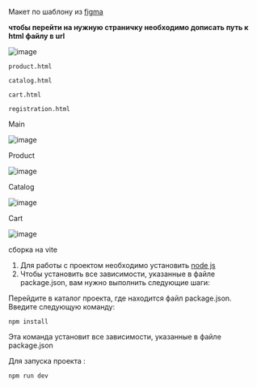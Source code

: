 Макет по шаблону из [figma](https://www.figma.com/file/mnLY69cYE5cqWM5w6n5hXx/Seo-%26-Digital-Marketing-Landing-Page?type=design&node-id=190-1194&mode=design&t=g8Qzd5ptNTLbZIgX-0)

**чтобы перейти на нужную страничку необходимо дописать путь к html файлу в url**   

![image](https://github.com/ScherbakovM/advanced-html-css-hw-one/assets/109952823/4c1e9763-7f93-476b-bcd9-0c0c752b625b)    

```
product.html
```   
```
catalog.html
```
```
cart.html
```

```
registration.html
```

Main

![image](https://github.com/ScherbakovM/advanced-html-css-hw-one/assets/109952823/ccf9bebf-34f6-4259-9db3-9ec5bce10676)

Product

![image](https://github.com/ScherbakovM/advanced-html-css-hw-one/assets/109952823/c567a1ea-f7ff-450a-98f9-8fb58c73cb18)

Catalog

![image](https://github.com/ScherbakovM/advanced-html-css-hw-one/assets/109952823/617b8f69-939a-4722-8bec-e2f56c604d78)


Cart

![image](https://github.com/ScherbakovM/advanced-html-css-hw-one/assets/109952823/bf870425-3092-4102-b770-8c1f57bd05f8)




сборка на vite

1) Для работы с проектом необходимо установить [node js ](https://nodejs.org/en/download/)   
2) Чтобы установить все зависимости, указанные в файле package.json, вам нужно выполнить следующие шаги:   

Перейдите в каталог проекта, где находится файл package.json.   
Введите следующую команду:   
```
npm install
```
Эта команда установит все зависимости, указанные в файле package.json   

Для запуска проекта :   
```
npm run dev
```




